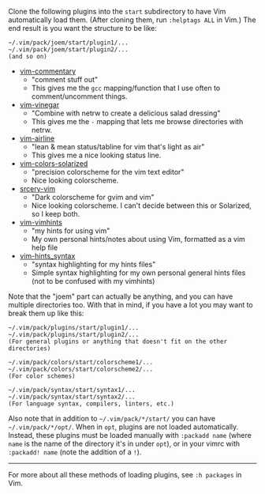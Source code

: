 
Clone the following plugins into the `start` subdirectory to have Vim
automatically load them. (After cloning them, run `:helptags ALL` in Vim.) The
end result is you want the structure to be like:

    ~/.vim/pack/joem/start/plugin1/...
    ~/.vim/pack/joem/start/plugin2/...
    (and so on)


- [vim-commentary](https://github.com/tpope/vim-commentary)
  - "comment stuff out"
  - This gives me the `gcc` mapping/function that I use often to comment/uncomment things.
- [vim-vinegar](https://github.com/tpope/vim-vinegar)
  - "Combine with netrw to create a delicious salad dressing"
  - This gives me the `-` mapping that lets me browse directories with netrw.
- [vim-airline](https://github.com/vim-airline/vim-airline)
  - "lean & mean status/tabline for vim that's light as air"
  - This gives me a nice looking status line.
- [vim-colors-solarized](https://github.com/altercation/vim-colors-solarized)
  - "precision colorscheme for the vim text editor"
  - Nice looking colorscheme.
- [srcery-vim](https://github.com/srcery-colors/srcery-vim)
  - "Dark colorscheme for gvim and vim"
  - Nice looking colorscheme. I can't decide between this or Solarized, so I keep both.
- [vim-vimhints](git@github.com:joem/vim-vimhints.git)
  - "my hints for using vim"
  - My own personal hints/notes about using Vim, formatted as a vim help file
- [vim-hints_syntax](git@github.com:joem/vim-hints_syntax.git)
  - "syntax highlighting for my hints files"
  - Simple syntax highlighting for my own personal general hints files (not to
    be confused with my vimhints)


Note that the "joem" part can actually be anything, and you can have multiple
directories too. With that in mind, if you have a lot you may want to break
them up like this:

    ~/.vim/pack/plugins/start/plugin1/...
    ~/.vim/pack/plugins/start/plugin2/...
    (For general plugins or anything that doesn't fit on the other directories)

    ~/.vim/pack/colors/start/colorscheme1/...
    ~/.vim/pack/colors/start/colorscheme2/...
    (For color schemes)

    ~/.vim/pack/syntax/start/syntax1/...
    ~/.vim/pack/syntax/start/syntax2/...
    (For language syntax, compilers, linters, etc.)

Also note that in addition to `~/.vim/pack/*/start/` you can have
`~/.vim/pack/*/opt/`. When in `opt`, plugins are not loaded automatically.
Instead, these plugins must be loaded manually with `:packadd name` (where
`name` is the name of the directory it's in under `opt`), or in your vimrc with
`:packadd! name` (note the addition of a `!`).

---

For more about all these methods of loading plugins, see `:h packages` in Vim.


